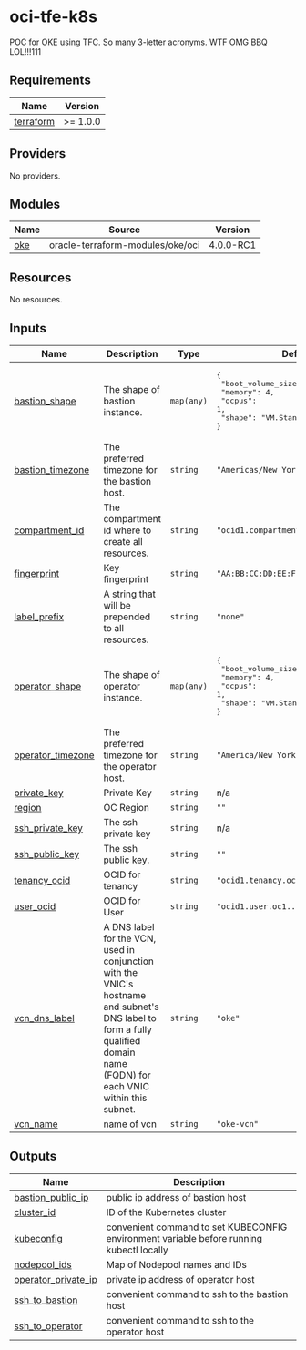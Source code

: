 # oci-tfe-k8s
POC for OKE using TFC. So many 3-letter acronyms. WTF OMG BBQ LOL!!!111

<!--- BEGIN_TF_DOCS --->
## Requirements

| Name | Version |
|------|---------|
| <a name="requirement_terraform"></a> [terraform](#requirement\_terraform) | >= 1.0.0 |

## Providers

No providers.

## Modules

| Name | Source | Version |
|------|--------|---------|
| <a name="module_oke"></a> [oke](#module\_oke) | oracle-terraform-modules/oke/oci | 4.0.0-RC1 |

## Resources

No resources.

## Inputs

| Name | Description | Type | Default | Required |
|------|-------------|------|---------|:--------:|
| <a name="input_bastion_shape"></a> [bastion\_shape](#input\_bastion\_shape) | The shape of bastion instance. | `map(any)` | <pre>{<br>  "boot_volume_size": 50,<br>  "memory": 4,<br>  "ocpus": 1,<br>  "shape": "VM.Standard.E3.Flex"<br>}</pre> | no |
| <a name="input_bastion_timezone"></a> [bastion\_timezone](#input\_bastion\_timezone) | The preferred timezone for the bastion host. | `string` | `"Americas/New York"` | no |
| <a name="input_compartment_id"></a> [compartment\_id](#input\_compartment\_id) | The compartment id where to create all resources. | `string` | `"ocid1.compartment.oc1..1234567890"` | no |
| <a name="input_fingerprint"></a> [fingerprint](#input\_fingerprint) | Key fingerprint | `string` | `"AA:BB:CC:DD:EE:FF"` | no |
| <a name="input_label_prefix"></a> [label\_prefix](#input\_label\_prefix) | A string that will be prepended to all resources. | `string` | `"none"` | no |
| <a name="input_operator_shape"></a> [operator\_shape](#input\_operator\_shape) | The shape of operator instance. | `map(any)` | <pre>{<br>  "boot_volume_size": 50,<br>  "memory": 4,<br>  "ocpus": 1,<br>  "shape": "VM.Standard.E3.Flex"<br>}</pre> | no |
| <a name="input_operator_timezone"></a> [operator\_timezone](#input\_operator\_timezone) | The preferred timezone for the operator host. | `string` | `"America/New York"` | no |
| <a name="input_private_key"></a> [private\_key](#input\_private\_key) | Private Key | `string` | n/a | yes |
| <a name="input_region"></a> [region](#input\_region) | OC Region | `string` | `""` | no |
| <a name="input_ssh_private_key"></a> [ssh\_private\_key](#input\_ssh\_private\_key) | The ssh private key | `string` | n/a | yes |
| <a name="input_ssh_public_key"></a> [ssh\_public\_key](#input\_ssh\_public\_key) | The ssh public key. | `string` | `""` | no |
| <a name="input_tenancy_ocid"></a> [tenancy\_ocid](#input\_tenancy\_ocid) | OCID for tenancy | `string` | `"ocid1.tenancy.oc1..1234567890"` | no |
| <a name="input_user_ocid"></a> [user\_ocid](#input\_user\_ocid) | OCID for User | `string` | `"ocid1.user.oc1..1234567890"` | no |
| <a name="input_vcn_dns_label"></a> [vcn\_dns\_label](#input\_vcn\_dns\_label) | A DNS label for the VCN, used in conjunction with the VNIC's hostname and subnet's DNS label to form a fully qualified domain name (FQDN) for each VNIC within this subnet. | `string` | `"oke"` | no |
| <a name="input_vcn_name"></a> [vcn\_name](#input\_vcn\_name) | name of vcn | `string` | `"oke-vcn"` | no |

## Outputs

| Name | Description |
|------|-------------|
| <a name="output_bastion_public_ip"></a> [bastion\_public\_ip](#output\_bastion\_public\_ip) | public ip address of bastion host |
| <a name="output_cluster_id"></a> [cluster\_id](#output\_cluster\_id) | ID of the Kubernetes cluster |
| <a name="output_kubeconfig"></a> [kubeconfig](#output\_kubeconfig) | convenient command to set KUBECONFIG environment variable before running kubectl locally |
| <a name="output_nodepool_ids"></a> [nodepool\_ids](#output\_nodepool\_ids) | Map of Nodepool names and IDs |
| <a name="output_operator_private_ip"></a> [operator\_private\_ip](#output\_operator\_private\_ip) | private ip address of operator host |
| <a name="output_ssh_to_bastion"></a> [ssh\_to\_bastion](#output\_ssh\_to\_bastion) | convenient command to ssh to the bastion host |
| <a name="output_ssh_to_operator"></a> [ssh\_to\_operator](#output\_ssh\_to\_operator) | convenient command to ssh to the operator host |

<!--- END_TF_DOCS --->